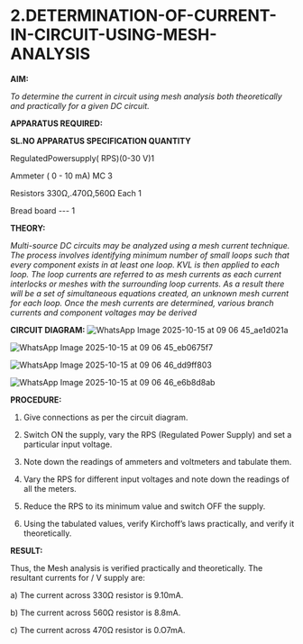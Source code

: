 # 2.DETERMINATION-OF-CURRENT-IN-CIRCUIT-USING-MESH-ANALYSIS

**AIM:**

*To determine the current in circuit using mesh analysis both theoretically and practically for a given DC circuit.*

**APPARATUS REQUIRED:**

**SL.NO	APPARATUS	SPECIFICATION	QUANTITY**

  RegulatedPowersupply( RPS)(0-30 V)1
	
  Ammeter	( 0 - 10 mA) MC	3
	
  Resistors	330Ω,.470Ω,560Ω	Each 1
	
  Bread board	---	1

**THEORY:**

*Multi-source DC circuits may be analyzed using a mesh current technique. The process involves identifying minimum number of small loops such that every component exists in at least one loop. KVL is then applied to each loop. The loop currents are referred to as mesh currents as each current interlocks or meshes with the surrounding loop currents. As a result there will be a set of simultaneous equations created, an unknown mesh current for each loop. Once the mesh currents are determined, various branch currents and component voltages may be derived*

**CIRCUIT DIAGRAM:**
![WhatsApp Image 2025-10-15 at 09 06 45_ae1d021a](https://github.com/user-attachments/assets/1d5dd8d7-891e-4ccb-86cc-3feb0b0c1a58)

![WhatsApp Image 2025-10-15 at 09 06 45_eb0675f7](https://github.com/user-attachments/assets/d3271949-e092-4036-bef1-e117aeba7c89)

![WhatsApp Image 2025-10-15 at 09 06 46_dd9ff803](https://github.com/user-attachments/assets/4730dd1e-68f3-4177-bc15-4034f7c4789c)

![WhatsApp Image 2025-10-15 at 09 06 46_e6b8d8ab](https://github.com/user-attachments/assets/038e135b-8a4c-4da7-9478-1484d7125433)



**PROCEDURE:** 

1.	Give connections as per the circuit diagram.

2.	Switch ON the supply, vary the RPS (Regulated Power Supply) and set a particular input voltage.

3.	Note down the readings of ammeters and voltmeters and tabulate them.

4.	Vary the RPS for different input voltages and note down the readings of all the meters.

5.	Reduce the RPS to its minimum value and switch OFF the supply.

6.	Using the tabulated values, verify Kirchoff’s laws practically, and verify it theoretically.

   **RESULT:**

Thus, the Mesh analysis is verified practically and theoretically. The resultant currents for 	/	V supply are:

a)	The current across 330Ω resistor is	9.10mA.

b)	The current across 560Ω resistor is	8.8mA.

c)	The current across 470Ω resistor is 0.O7mA.

